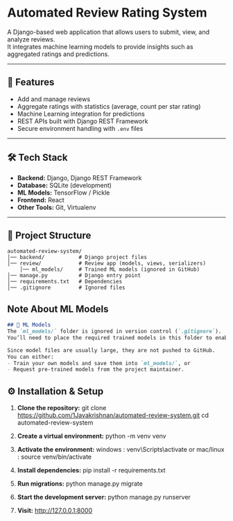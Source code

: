 # Automated Review Rating System

A Django-based web application that allows users to submit, view, and analyze reviews.  
It integrates machine learning models to provide insights such as aggregated ratings and predictions.

---

## 🚀 Features
- Add and manage reviews
- Aggregate ratings with statistics (average, count per star rating)
- Machine Learning integration for predictions
- REST APIs built with Django REST Framework
- Secure environment handling with `.env` files

---

## 🛠 Tech Stack
- **Backend:** Django, Django REST Framework
- **Database:** SQLite (development) 
- **ML Models:** TensorFlow / Pickle
- **Frontend:** React 
- **Other Tools:** Git, Virtualenv

---

## 📂 Project Structure

```
automated-review-system/
│── backend/           # Django project files
│── review/            # Review app (models, views, serializers)
    │── ml_models/     # Trained ML models (ignored in GitHub)
│── manage.py          # Django entry point
│── requirements.txt   # Dependencies
│── .gitignore         # Ignored files

```

## Note About ML Models
```markdown
## 🔮 ML Models
The `ml_models/` folder is ignored in version control (`.gitignore`).  
You’ll need to place the required trained models in this folder to enable ML-based predictions.  

Since model files are usually large, they are not pushed to GitHub.  
You can either:
- Train your own models and save them into `ml_models/`, or  
- Request pre-trained models from the project maintainer.  
```

## ⚙️ Installation & Setup

1. **Clone the repository:**
   git clone https://github.com/1Jayakrishnan/automated-review-system.git
   cd automated-review-system

2. **Create a virtual environment:**
   python -m venv venv
   
3. **Activate the environment:**
   windows : venv\Scripts\activate or
   mac/linux : source venv/bin/activate

4. **Install dependencies:**
   pip install -r requirements.txt

5. **Run migrations:**
   python manage.py migrate

6. **Start the development server:**
   python manage.py runserver

7. **Visit:**
   http://127.0.0.1:8000
